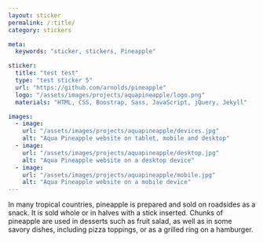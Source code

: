 ```yaml
---
layout: sticker
permalink: /:title/
category: stickers

meta:
  keywords: "sticker, stickers, Pineapple"

sticker:
  title: "test test"
  type: "test sticker 5"
  url: "https://github.com/arnolds/pineapple"
  logo: "/assets/images/projects/aquapineapple/logo.png"
  materials: "HTML, CSS, Boostrap, Sass, JavaScript, jQuery, Jekyll"

images:
  - image:
    url: "/assets/images/projects/aquapineapple/devices.jpg"
    alt: "Aqua Pineapple website on tablet, mobile and desktop"
  - image:
    url: "/assets/images/projects/aquapineapple/desktop.jpg"
    alt: "Aqua Pineapple website on a desktop device"
  - image:
    url: "/assets/images/projects/aquapineapple/mobile.jpg"
    alt: "Aqua Pineapple website on a mobile device"
---
```

<p>In many tropical countries, pineapple is prepared and sold on roadsides as a snack. It is sold whole or in halves with a stick inserted. Chunks of pineapple are used in desserts such as fruit salad, as well as in some savory dishes, including pizza toppings, or as a grilled ring on a hamburger.</p>